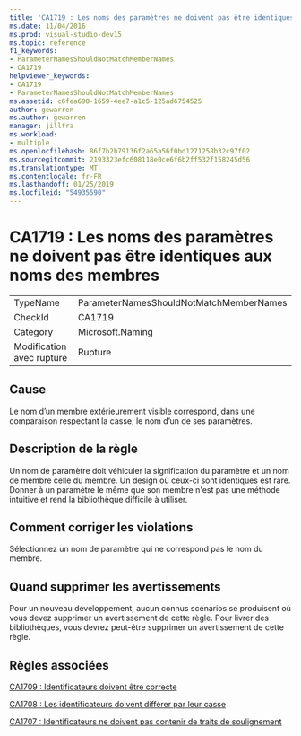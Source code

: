 ```yaml
---
title: 'CA1719 : Les noms des paramètres ne doivent pas être identiques aux noms des membres'
ms.date: 11/04/2016
ms.prod: visual-studio-dev15
ms.topic: reference
f1_keywords:
- ParameterNamesShouldNotMatchMemberNames
- CA1719
helpviewer_keywords:
- CA1719
- ParameterNamesShouldNotMatchMemberNames
ms.assetid: c6fea690-1659-4ee7-a1c5-125ad6754525
author: gewarren
ms.author: gewarren
manager: jillfra
ms.workload:
- multiple
ms.openlocfilehash: 86f7b2b79136f2a65a56f0bd1271258b32c97f02
ms.sourcegitcommit: 2193323efc608118e0ce6f6b2ff532f158245d56
ms.translationtype: MT
ms.contentlocale: fr-FR
ms.lasthandoff: 01/25/2019
ms.locfileid: "54935590"
---
```

# <a name="ca1719-parameter-names-should-not-match-member-names"></a>CA1719 : Les noms des paramètres ne doivent pas être identiques aux noms des membres

|||
|-|-|
|TypeName|ParameterNamesShouldNotMatchMemberNames|
|CheckId|CA1719|
|Category|Microsoft.Naming|
|Modification avec rupture|Rupture|

## <a name="cause"></a>Cause
 Le nom d’un membre extérieurement visible correspond, dans une comparaison respectant la casse, le nom d’un de ses paramètres.

## <a name="rule-description"></a>Description de la règle
 Un nom de paramètre doit véhiculer la signification du paramètre et un nom de membre celle du membre. Un design où ceux-ci sont identiques est rare. Donner à un paramètre le même que son membre n'est pas une méthode intuitive et rend la bibliothèque difficile à utiliser.

## <a name="how-to-fix-violations"></a>Comment corriger les violations
 Sélectionnez un nom de paramètre qui ne correspond pas le nom du membre.

## <a name="when-to-suppress-warnings"></a>Quand supprimer les avertissements
 Pour un nouveau développement, aucun connus scénarios se produisent où vous devez supprimer un avertissement de cette règle. Pour livrer des bibliothèques, vous devrez peut-être supprimer un avertissement de cette règle.

## <a name="related-rules"></a>Règles associées
 [CA1709 : Identificateurs doivent être correcte](../code-quality/ca1709-identifiers-should-be-cased-correctly.md)

 [CA1708 : Les identificateurs doivent différer par leur casse](../code-quality/ca1708-identifiers-should-differ-by-more-than-case.md)

 [CA1707 : Identificateurs ne doivent pas contenir de traits de soulignement](../code-quality/ca1707-identifiers-should-not-contain-underscores.md)